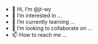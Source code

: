 - 👋 Hi, I’m @jt-wy
- 👀 I’m interested in ...
- 🌱 I’m currently learning ...
- 💞️ I’m looking to collaborate on ...
- 📫 How to reach me ...

<!---
jt-wy/jt-wy is a ✨ special ✨ repository because its `README.md` (this file) appears on your GitHub profile.
You can click the Preview link to take a look at your changes.
--->
